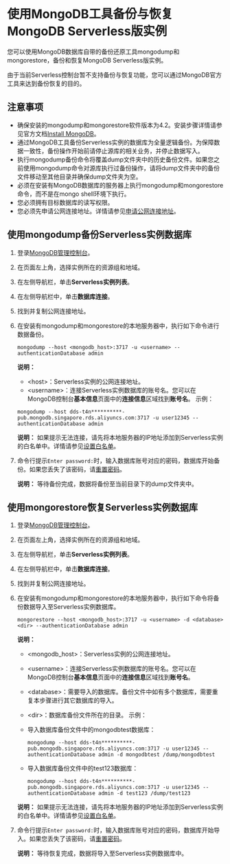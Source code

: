# 使用MongoDB工具备份与恢复MongoDB Serverless版实例

您可以使用MongoDB数据库自带的备份还原工具mongodump和mongorestore，备份和恢复MongoDB Serverless版实例。

由于当前Serverless控制台暂不支持备份与恢复功能，您可以通过MongoDB官方工具来达到备份恢复的目的。

## 注意事项

-   确保安装的mongodump和mongorestore软件版本为4.2。安装步骤详情请参见官方文档[Install MongoDB](https://docs.mongodb.com/v3.4/installation/)。
-   通过MongoDB工具备份Serverless实例的数据库为全量逻辑备份。为保障数据一致性，备份操作开始前请停止源库的相关业务，并停止数据写入。
-   执行mongodump备份命令将覆盖dump文件夹中的历史备份文件。如果您之前使用mongodump命令对源库执行过备份操作，请将dump文件夹中的备份文件移动至其他目录并确保dump文件夹为空。
-   必须在安装有MongoDB数据库的服务器上执行mongodump和mongorestore命令，而不是在mongo shell环境下执行。
-   您必须拥有目标数据库的读写权限。
-   您必须先申请公网连接地址。详情请参见[申请公网连接地址]()。

## 使用mongodump备份Serverless实例数据库

1.  登录[MongoDB管理控制台](https://mongodb.console.aliyun.com/)。

2.  在页面左上角，选择实例所在的资源组和地域。

3.  在左侧导航栏，单击**Serverless实例列表**。

4.  在左侧导航栏中，单击**数据库连接**。

5.  找到并复制公网连接地址。

6.  在安装有mongodump和mongorestore的本地服务器中，执行如下命令进行数据备份。

    ```
    mongodump --host <mongodb_host>:3717 -u <username> --authenticationDatabase admin
    ```

    **说明：**

    -   <host\>：Serverless实例的公网连接地址。
    -   <username\>：连接Serverless实例数据库的账号名。您可以在MongoDB控制台**基本信息**页面中的**连接信息**区域找到**账号名**。
    示例：

    ```
    mongodump --host dds-t4n**********-pub.mongodb.singapore.rds.aliyuncs.com:3717 -u user12345 --authenticationDatabase admin
    ```

    **说明：** 如果提示无法连接，请先将本地服务器的IP地址添加到Serverless实例的白名单中。详情请参见[设置白名单]()。

7.  命令行提示`Enter password:`时，输入数据库账号对应的密码，数据库开始备份。如果您丢失了该密码，请[重置密码]()。

    **说明：** 等待备份完成，数据将备份至当前目录下的dump文件夹中。


## 使用mongorestore恢复Serverless实例数据库

1.  登录[MongoDB管理控制台](https://mongodb.console.aliyun.com/)。

2.  在页面左上角，选择实例所在的资源组和地域。

3.  在左侧导航栏，单击**Serverless实例列表**。

4.  在左侧导航栏中，单击**数据库连接**。

5.  找到并复制公网连接地址。

6.  在安装有mongodump和mongorestore的本地服务器中，执行如下命令将备份数据导入至Serverless实例数据库。

    ```
    mongorestore --host <mongodb_host>:3717 -u <username> -d <database>  <dir> --authenticationDatabase admin
    ```

    **说明：**

    -   <mongodb\_host\>：Serverless实例的公网连接地址。
    -   <username\>：连接Serverless实例数据库的账号名。您可以在MongoDB控制台**基本信息**页面中的**连接信息**区域找到**账号名**。
    -   <database\>：需要导入的数据库。备份文件中如有多个数据库，需要重复本步骤进行其它数据库的导入。
    -   <dir\>：数据库备份文件所在的目录。
    示例：

    -   导入数据库备份文件中的mongodbtest数据库：

        ```
        mongodump --host dds-t4n**********-pub.mongodb.singapore.rds.aliyuncs.com:3717 -u user12345 --authenticationDatabase admin -d mongodbtest /dump/mongodbtest 
        ```

    -   导入数据库备份文件中的test123数据库：

        ```
        mongodump --host dds-t4n**********-pub.mongodb.singapore.rds.aliyuncs.com:3717 -u user12345 --authenticationDatabase admin -d test123 /dump/test123 
        ```

    **说明：** 如果提示无法连接，请先将本地服务器的IP地址添加到Serverless实例的白名单中。详情请参见[设置白名单]()。

7.  命令行提示`Enter password:`时，输入数据库账号对应的密码，数据库开始导入。如果您丢失了该密码，请[重置密码]()。

    **说明：** 等待恢复完成，数据将导入至Serverless实例数据库中。


